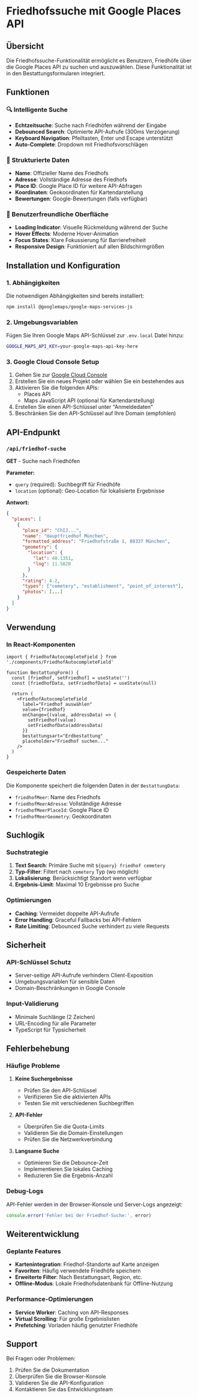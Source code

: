 # Friedhofssuche mit Google Places API

## Übersicht

Die Friedhofssuche-Funktionalität ermöglicht es Benutzern, Friedhöfe über die Google Places API zu suchen und auszuwählen. Diese Funktionalität ist in den Bestattungsformularen integriert.

## Funktionen

### 🔍 Intelligente Suche
- **Echtzeitsuche**: Suche nach Friedhöfen während der Eingabe
- **Debounced Search**: Optimierte API-Aufrufe (300ms Verzögerung)
- **Keyboard Navigation**: Pfeiltasten, Enter und Escape unterstützt
- **Auto-Complete**: Dropdown mit Friedhofsvorschlägen

### 📍 Strukturierte Daten
- **Name**: Offizieller Name des Friedhofs
- **Adresse**: Vollständige Adresse des Friedhofs
- **Place ID**: Google Place ID für weitere API-Abfragen
- **Koordinaten**: Geokoordinaten für Kartendarstellung
- **Bewertungen**: Google-Bewertungen (falls verfügbar)

### 🎨 Benutzerfreundliche Oberfläche
- **Loading Indicator**: Visuelle Rückmeldung während der Suche
- **Hover Effects**: Moderne Hover-Animation
- **Focus States**: Klare Fokussierung für Barrierefreiheit
- **Responsive Design**: Funktioniert auf allen Bildschirmgrößen

## Installation und Konfiguration

### 1. Abhängigkeiten
Die notwendigen Abhängigkeiten sind bereits installiert:
```bash
npm install @googlemaps/google-maps-services-js
```

### 2. Umgebungsvariablen
Fügen Sie Ihren Google Maps API-Schlüssel zur `.env.local` Datei hinzu:
```bash
GOOGLE_MAPS_API_KEY=your-google-maps-api-key-here
```

### 3. Google Cloud Console Setup
1. Gehen Sie zur [Google Cloud Console](https://console.cloud.google.com/)
2. Erstellen Sie ein neues Projekt oder wählen Sie ein bestehendes aus
3. Aktivieren Sie die folgenden APIs:
   - Places API
   - Maps JavaScript API (optional für Kartendarstellung)
4. Erstellen Sie einen API-Schlüssel unter "Anmeldedaten"
5. Beschränken Sie den API-Schlüssel auf Ihre Domain (empfohlen)

## API-Endpunkt

### `/api/friedhof-suche`

**GET** - Suche nach Friedhöfen

**Parameter:**
- `query` (required): Suchbegriff für Friedhöfe
- `location` (optional): Geo-Location für lokalisierte Ergebnisse

**Antwort:**
```json
{
  "places": [
    {
      "place_id": "ChIJ...",
      "name": "Hauptfriedhof München",
      "formatted_address": "Friedhofstraße 1, 80337 München",
      "geometry": {
        "location": {
          "lat": 48.1351,
          "lng": 11.5820
        }
      },
      "rating": 4.2,
      "types": ["cemetery", "establishment", "point_of_interest"],
      "photos": [...]
    }
  ]
}
```

## Verwendung

### In React-Komponenten

```tsx
import { FriedhofAutocompleteField } from './components/FriedhofAutocompleteField'

function BestattungForm() {
  const [friedhof, setFriedhof] = useState('')
  const [friedhofData, setFriedhofData] = useState(null)

  return (
    <FriedhofAutocompleteField
      label="Friedhof auswählen"
      value={friedhof}
      onChange={(value, addressData) => {
        setFriedhof(value)
        setFriedhofData(addressData)
      }}
      bestattungsart="Erdbestattung"
      placeholder="Friedhof suchen..."
    />
  )
}
```

### Gespeicherte Daten

Die Komponente speichert die folgenden Daten in der `BestattungData`:
- `friedhofMeer`: Name des Friedhofs
- `friedhofMeerAdresse`: Vollständige Adresse
- `friedhofMeerPlaceId`: Google Place ID
- `friedhofMeerGeometry`: Geokoordinaten

## Suchlogik

### Suchstrategie
1. **Text Search**: Primäre Suche mit `${query} friedhof cemetery`
2. **Typ-Filter**: Filtert nach `cemetery` Typ (wo möglich)
3. **Lokalisierung**: Berücksichtigt Standort wenn verfügbar
4. **Ergebnis-Limit**: Maximal 10 Ergebnisse pro Suche

### Optimierungen
- **Caching**: Vermeidet doppelte API-Aufrufe
- **Error Handling**: Graceful Fallbacks bei API-Fehlern
- **Rate Limiting**: Debounced Suche verhindert zu viele Requests

## Sicherheit

### API-Schlüssel Schutz
- Server-seitige API-Aufrufe verhindern Client-Exposition
- Umgebungsvariablen für sensible Daten
- Domain-Beschränkungen in Google Console

### Input-Validierung
- Minimale Suchlänge (2 Zeichen)
- URL-Encoding für alle Parameter
- TypeScript für Typsicherheit

## Fehlerbehebung

### Häufige Probleme

1. **Keine Suchergebnisse**
   - Prüfen Sie den API-Schlüssel
   - Verifizieren Sie die aktivierten APIs
   - Testen Sie mit verschiedenen Suchbegriffen

2. **API-Fehler**
   - Überprüfen Sie die Quota-Limits
   - Validieren Sie die Domain-Einstellungen
   - Prüfen Sie die Netzwerkverbindung

3. **Langsame Suche**
   - Optimieren Sie die Debounce-Zeit
   - Implementieren Sie lokales Caching
   - Reduzieren Sie die Ergebnis-Anzahl

### Debug-Logs
API-Fehler werden in der Browser-Konsole und Server-Logs angezeigt:
```javascript
console.error('Fehler bei der Friedhof-Suche:', error)
```

## Weiterentwicklung

### Geplante Features
- **Kartenintegration**: Friedhof-Standorte auf Karte anzeigen
- **Favoriten**: Häufig verwendete Friedhöfe speichern
- **Erweiterte Filter**: Nach Bestattungsart, Region, etc.
- **Offline-Modus**: Lokale Friedhofsdatenbank für Offline-Nutzung

### Performance-Optimierungen
- **Service Worker**: Caching von API-Responses
- **Virtual Scrolling**: Für große Ergebnislisten
- **Prefetching**: Vorladen häufig genutzter Friedhöfe

## Support

Bei Fragen oder Problemen:
1. Prüfen Sie die Dokumentation
2. Überprüfen Sie die Browser-Konsole
3. Validieren Sie die API-Konfiguration
4. Kontaktieren Sie das Entwicklungsteam 